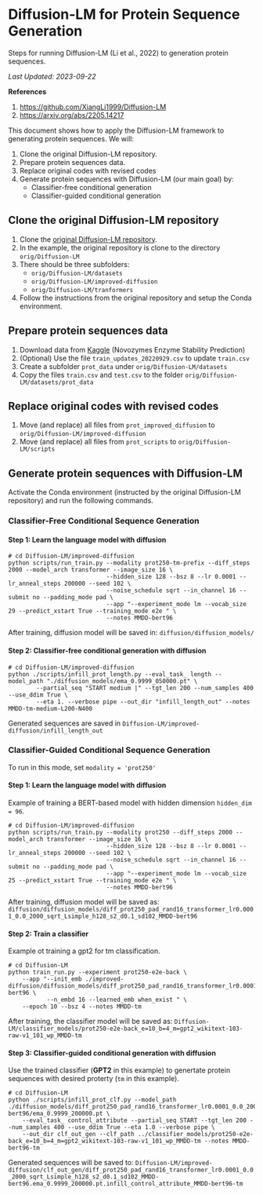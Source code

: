 # Diffusion-LM for Protein Sequence Generation

Steps for running Diffusion-LM (Li et al., 2022) to generation protein sequences.

*Last Updated: 2023-09-22*

**References**
1. https://github.com/XiangLi1999/Diffusion-LM
2. https://arxiv.org/abs/2205.14217


This document shows how to apply the Diffusion-LM framework to generating protein sequences. We will:

1. Clone the original Diffusion-LM repository.
2. Prepare protein sequences data.
3. Replace original codes with revised codes
4. Generate protein sequences with Diffusion-LM (our main goal) by:
    - Classifier-free conditional generation
    - Classifier-guided conditional generation



## Clone the original Diffusion-LM repository

1. Clone the [original Diffusion-LM repository](https://github.com/XiangLi1999/Diffusion-LM).
2. In the example, the original repository is clone to the directory `orig/Diffusion-LM`
3. There should be three subfolders:
    - `orig/Diffusion-LM/datasets`
    - `orig/Diffusion-LM/improved-diffusion`
    - `orig/Diffusion-LM/tranformers`
4. Follow the instructions from the original repository and setup the Conda environment.

## Prepare protein sequences data

1. Download data from [Kaggle](https://www.kaggle.com/competitions/novozymes-enzyme-stability-prediction/data) (Novozymes Enzyme Stability Prediction)
2. (Optional) Use the file `train_updates_20220929.csv` to update `train.csv`
3. Create a subfolder `prot_data` under `orig/Diffusion-LM/datasets`
4. Copy the files `train.csv` and `test.csv` to the folder `orig/Diffusion-LM/datasets/prot_data`


## Replace original codes with revised codes

1. Move (and replace) all files from `prot_improved_diffusion` to `orig/Diffusion-LM/improved-diffusion`
2. Move (and replace) all files from `prot_scripts` to `orig/Diffusion-LM/scripts`


## Generate protein sequences with Diffusion-LM 

Activate the Conda environment (instructed by the original Diffusion-LM repository) and run the following commands.

### Classifier-Free Conditional Sequence Generation

#### Step 1: Learn the language model with diffusion 

```terminal
# cd Diffusion-LM/improved-diffusion
python scripts/run_train.py --modality prot250-tm-prefix --diff_steps 2000 --model_arch transformer --image_size 16 \
                            --hidden_size 128 --bsz 8 --lr 0.0001 --lr_anneal_steps 200000 --seed 102 \
                            --noise_schedule sqrt --in_channel 16 --submit no --padding_mode pad \
                            --app "--experiment_mode lm --vocab_size 29 --predict_xstart True --training_mode e2e " \
                            --notes MMDD-bert96
```
After training, diffusion model will be saved in:
`diffusion/diffusion_models/`

#### Step 2: Classifier-free conditional generation with diffusion

```terminal
# cd Diffusion-LM/improved-diffusion
python ./scripts/infill_prot_length.py --eval_task_ length --model_path "./diffusion_models/ema_0.9999_050000.pt" \
        --partial_seq "START medium |" --tgt_len 200 --num_samples 400 --use_ddim True \
        --eta 1. --verbose pipe --out_dir "infill_length_out" --notes MMDD-tm-medium-L200-N400
```
Generated sequences are saved in `Diffusion-LM/improved-diffusion/infill_length_out`


### Classifier-Guided Conditional Sequence Generation

To run in this mode, set `modality = 'prot250'`

#### Step 1: Learn the language model with diffusion 

Example of training a BERT-based model with hidden dimension `hidden_dim = 96`.

```terminal
# cd Diffusion-LM/improved-diffusion
python scripts/run_train.py --modality prot250 --diff_steps 2000 --model_arch transformer --image_size 16 \
                            --hidden_size 128 --bsz 8 --lr 0.0001 --lr_anneal_steps 200000 --seed 102 \
                            --noise_schedule sqrt --in_channel 16 --submit no --padding_mode pad \
                            --app "--experiment_mode lm --vocab_size 25 --predict_xstart True --training_mode e2e " \
                            --notes MMDD-bert96
```

After training, diffusion model will be saved as:
`diffusion/diffusion_models/diff_prot250_pad_rand16_transformer_lr0.0001_0.0_2000_sqrt_Lsimple_h128_s2_d0.1_sd102_MMDD-bert96`

#### Step 2: Train a classifier

Example ot training a gpt2 for tm classification.

```terminal
# cd Diffusion-LM
python train_run.py --experiment prot250-e2e-back \
    --app "--init_emb ./improved-diffusion/diffusion_models/diff_prot250_pad_rand16_transformer_lr0.0001_0.0_2000_sqrt_Lsimple_h128_s2_d0.1_sd102_MMDD-bert96 \
           --n_embd 16 --learned_emb when_exist " \
    --epoch 10 --bsz 4 --notes MMDD-tm
```

After training, the classifier model will be saved as:
`Diffusion-LM/classifier_models/prot250-e2e-back_e=10_b=4_m=gpt2_wikitext-103-raw-v1_101_wp_MMDD-tm`

#### Step 3: Classifier-guided conditional generation with diffusion

Use the trained classifier (**GPT2** in this example) to genertate protein sequences with desired proterty (`tm` in this example).

```terminal
# cd Diffusion-LM
python ./scripts/infill_prot_clf.py --model_path ./diffusion_models/diff_prot250_pad_rand16_transformer_lr0.0001_0.0_2000_sqrt_Lsimple_h128_s2_d0.1_sd102_MMDD-bert96/ema_0.9999_200000.pt \
    --eval_task_ control_attribute --partial_seq START --tgt_len 200 --num_samples 400 --use_ddim True --eta 1.0 --verbose pipe \
    --out_dir clf_out_gen --clf_path ../classifier_models/prot250-e2e-back_e=10_b=4_m=gpt2_wikitext-103-raw-v1_101_wp_MMDD-tm --notes MMDD-bert96-tm
```

Generated sequences will be saved to:
`Diffusion-LM/improved-diffusion/clf_out_gen/diff_prot250_pad_rand16_transformer_lr0.0001_0.0_2000_sqrt_Lsimple_h128_s2_d0.1_sd102_MMDD-bert96.ema_0.9999_200000.pt.infill_control_attribute_MMDD-bert96-tm`
